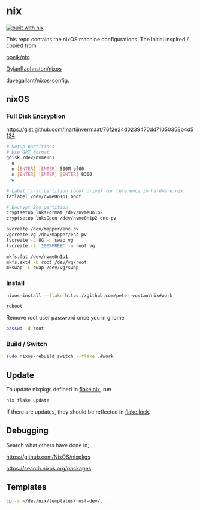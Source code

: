 # nix

[![built with nix](https://builtwithnix.org/badge.svg)](https://builtwithnix.org)

This repo contains the nixOS machine configurations.
The initial inspired / copied from

[opeik/nix](https://github.com/opeik/nix).

[DylanRJohnston/nixos](https://github.com/DylanRJohnston/nixos)

[davegallant/nixos-config](https://github.com/davegallant/nix-config).

## nixOS

### Full Disk Encryption

https://gist.github.com/martijnvermaat/76f2e24d0239470dd71050358b4d5134

```sh
# Setup partitions
# Use GPT format
gdisk /dev/nvme0n1
  o
  n [ENTER] [ENTER] 500M ef00
  n [ENTER] [ENTER] [ENTER] 8300
  w

# Label first partition (boot drive) for reference in hardware.nix
fatlabel /dev/nvme0n1p1 boot

# Encrypt 2nd partition
cryptsetup luksFormat /dev/nvme0n1p2
cryptsetup luksOpen /dev/nvme0n1p2 enc-pv

pvcreate /dev/mapper/enc-pv
vgcreate vg /dev/mapper/enc-pv
lvcreate -L 8G -n swap vg
lvcreate -l '100%FREE' -n root vg

mkfs.fat /dev/nvme0n1p1
mkfs.ext4 -L root /dev/vg/root
mkswap -L swap /dev/vg/swap
```

### Install

```sh
nixos-install --flake https://github.com/peter-vostan/nix#work

reboot
```

Remove root user password once you in gnome
```sh
passwd -d root
```

### Build / Switch

   ```sh
   sudo nixos-rebuild switch --flake .#work
   ```

## Update

To update nixpkgs defined in [flake.nix](./flake.nix), run

```sh
nix flake update
```

If there are updates, they should be reflected in [flake.lock](./flake.lock).

## Debugging

Search what others have done in;

https://github.com/NixOS/nixpkgs

https://search.nixos.org/packages

## Templates

```sh
cp -r ~/dev/nix/templates/rust-dev/. .
```